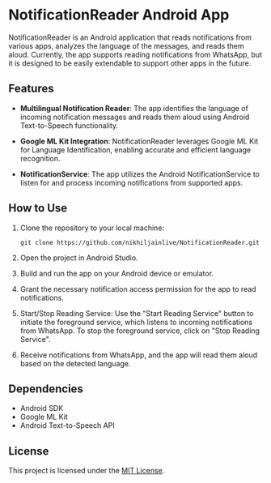 # NotificationReader Android App

NotificationReader is an Android application that reads notifications from various apps, analyzes the language of the messages, and reads them aloud. Currently, the app supports reading notifications from WhatsApp, but it is designed to be easily extendable to support other apps in the future.

## Features

- **Multilingual Notification Reader**: The app identifies the language of incoming notification messages and reads them aloud using Android Text-to-Speech functionality.

- **Google ML Kit Integration**: NotificationReader leverages Google ML Kit for Language Identification, enabling accurate and efficient language recognition.

- **NotificationService**: The app utilizes the Android NotificationService to listen for and process incoming notifications from supported apps.

## How to Use

1. Clone the repository to your local machine:

   ```
   git clone https://github.com/nikhiljainlive/NotificationReader.git
   ```

2. Open the project in Android Studio.

3. Build and run the app on your Android device or emulator.

4. Grant the necessary notification access permission for the app to read notifications.

5. Start/Stop Reading Service: Use the "Start Reading Service" button to initiate the foreground service, which listens to incoming notifications from WhatsApp. To stop the foreground service, click on "Stop Reading Service".

6. Receive notifications from WhatsApp, and the app will read them aloud based on the detected language.

## Dependencies

- Android SDK
- Google ML Kit
- Android Text-to-Speech API

## License

This project is licensed under the [MIT License](https://opensource.org/licenses/MIT).
